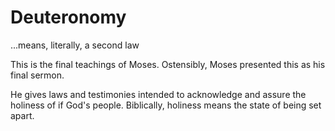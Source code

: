 # Deuteronomy 
...means, literally, a second law

This is the final teachings of Moses.
Ostensibly, Moses presented this as his final sermon.

He gives laws and testimonies intended to acknowledge and assure the holiness of if God's people.
Biblically, holiness means the state of being set apart.